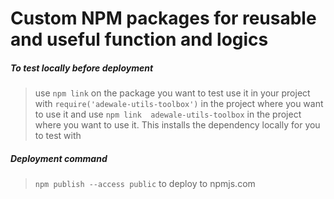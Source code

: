 # Custom NPM packages for reusable and useful function and logics

##### To test locally before deployment

> use `npm link` on the package you want to test
> use it in your project with `require('adewale-utils-toolbox')` in the project where you want to use it and use `npm link  adewale-utils-toolbox` in the project where you want to use it. This installs the dependency locally for you to test with

##### Deployment command

> `npm publish --access public` to deploy to npmjs.com
